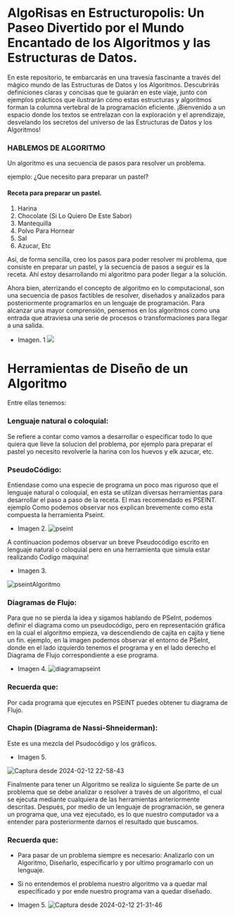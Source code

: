 





# AlgoRisas en Estructuropolis: Un Paseo Divertido por el Mundo Encantado de los Algoritmos y las Estructuras de Datos.

En este repositorio, te embarcarás en una travesía fascinante a través del mágico mundo de las Estructuras de Datos y los Algoritmos. Descubrirás definiciones claras y concisas que te guiarán en este viaje, junto con ejemplos prácticos que ilustrarán cómo estas estructuras y algoritmos forman la columna vertebral de la programación eficiente. ¡Bienvenido a un espacio donde los textos se entrelazan con la exploración y el aprendizaje, desvelando los secretos del universo de las Estructuras de Datos y los Algoritmos!


### HABLEMOS DE ALGORITMO

Un algoritmo es una secuencia de pasos para resolver un problema. 

ejemplo:
¿Que necesito para preparar un pastel?

#### Receta para preparar un pastel.
1. Harina
2. Chocolate (Si Lo Quiero De Este Sabor)
3. Mantequilla
4.  Polvo Para Hornear
5. Sal
6. Azucar, Etc

Así, de forma sencilla, creo los pasos para poder resolver mi problema, que consiste en preparar un pastel, y la secuencia de pasos a seguir es la receta. Ahí estoy desarrollando mi algoritmo para poder llegar a la solución.

Ahora bien, aterrizando el concepto de algoritmo en lo computacional, son una secuencia de pasos factibles de resolver, diseñados y analizados para posteriormente programarlos en un lenguaje de programación. Para alcanzar una mayor comprensión, pensemos en los algoritmos como una entrada que atraviesa una serie de procesos o transformaciones para llegar a una salida.

- Imagen. 1
![](https://marcoc76.github.io/img/entradaysalida.PNG)


# Herramientas de Diseño de un Algoritmo

Entre ellas tenemos:

### Lenguaje natural o coloquial:
Se refiere a contar como vamos a desarrollar o especificar todo lo que quiera que lleve la solucion del problema, por ejemplo para preparar el pastel yo necesito revolverle la harina con los huevos y elk azucar, etc.
  
### PseudoCódigo: 
Entiendase como una especie de programa un poco mas riguroso que el lenguaje natural o coloquial, en esta se utilzan diversas herramientas para desarrollar el paso a paso de la receta. El mas recomendado es PSEINT. ejemplo
Como podemos observar nos explican brevemente como esta compuesta la herramienta Pseint.

- Imagen 2.
![pseint](https://github.com/Vrilli/Estructur-polis/assets/90112835/32f6a2da-3ccf-4aab-944b-d19ce04cce5b)


A continuacion podemos observar un breve Pseudocódigo escrito en lenguaje natural o coloquial pero en una herramienta que simula estar realizando Codigo maquina!

- Imagen 3.

  
![pseintAlgoritmo](https://github.com/Vrilli/Estructur-polis/assets/90112835/111cfb75-f617-4386-ba70-2b9e69dc5f8f)

### Diagramas de Flujo: 
Para que no se pierda la idea y sigamos hablando de PSeInt, podemos definir el diagrama como un pseudocódigo, pero en representación gráfica en la cual el algoritmo empieza, va descendiendo de cajita en cajita y tiene un fin.
ejemplo, en la imagen podemos observar el entorno de PSeInt, donde en el lado izquierdo tenemos el programa y en el lado derecho el Diagrama de Flujo correspondiente a ese programa.


- Imagen 4.
![diagramapseint](https://github.com/Vrilli/Estructur-polis/assets/90112835/6d934af9-24e4-4382-bd6b-54312ae75f66)

### Recuerda que:
Por cada programa que ejecutes en PSEINT puedes obtener tu diagrama de Flujo.

### Chapin (Diagrama de Nassi-Shneiderman):
Este es una mezcla del Psudocódigo y los gráficos.

- Imagen 5.

![Captura desde 2024-02-12 22-58-43](https://github.com/Vrilli/Estructur-polis/assets/90112835/db748347-3c42-4d6c-b82c-3f7a4d852dda)








Finalmente para tener un Algoritmo se realiza lo siguiente 
Se parte de un problema que se debe analizar o resolver a través de un algoritmo, el cual se ejecuta mediante cualquiera de las herramientas anteriormente descritas. Después, por medio de un lenguaje de programación, se genera un programa que, una vez ejecutado, es lo que nuestro computador va a entender para posteriormente darnos el resultado que buscamos.

### Recuerda que:
- Para pasar de un problema siempre es necesario: Analizarlo con un Algoritmo, Diseñarlo, especificarlo y por ultimo programarlo con un lenguaje.
- Si no entendemos el problema nuestro algoritmo va a quedar mal especificado y por ende nuestro programa van a quedar diseñado.

- Imagen 5.
![Captura desde 2024-02-12 21-31-46](https://github.com/Vrilli/Estructur-polis/assets/90112835/3b3b2f22-8da6-4405-ae74-fdcbb7caf0e1)



